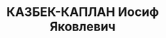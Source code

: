 ---
title: КАЗБЕК-КАПЛАН Иосиф Яковлевич
description: '22.06.1901, Одеська губернія м Одеса, єврей, освiта початкова, співробітник
  органів державної безпеки, колишній член КП(б)У.

  Арешт. 17.06.1937. Комісія Голови Військової Колегії Верховного суду СРСР, НКВС,
  прокурора СРСР ст. 54-4 КК УРСР (допомога у здійсненні діяльності проти СРСР чи
  комуністичної системи), ст. 54-11 КК УРСР (підготування до контрреволюційних злочинів),
  ст. 54-6 КК УРСР (шпигунство) 29.10.1937 засуджений до ВМП, розстріляний 31.10.1937р.,
  м. Київ'
---